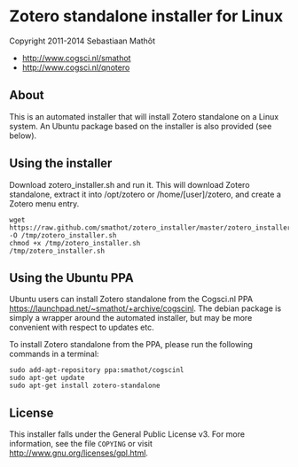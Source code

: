# Zotero standalone installer for Linux

Copyright 2011-2014 Sebastiaan Mathôt

- <http://www.cogsci.nl/smathot>
- <http://www.cogsci.nl/qnotero>

## About

This is an automated installer that will install Zotero standalone on a Linux system. An Ubuntu package based on the installer is also provided (see below).

## Using the installer

Download zotero_installer.sh and run it. This will download Zotero standalone, extract it into /opt/zotero or /home/[user]/zotero, and create a Zotero menu entry.

	wget https://raw.github.com/smathot/zotero_installer/master/zotero_installer.sh -O /tmp/zotero_installer.sh
	chmod +x /tmp/zotero_installer.sh
	/tmp/zotero_installer.sh

## Using the Ubuntu PPA

Ubuntu users can install Zotero standalone from the Cogsci.nl PPA <https://launchpad.net/~smathot/+archive/cogscinl>. The debian package is simply a wrapper around the automated installer, but may be more convenient with respect to updates etc.

To install Zotero standalone from the PPA, please run the following commands in a terminal:

	sudo add-apt-repository ppa:smathot/cogscinl
	sudo apt-get update
	sudo apt-get install zotero-standalone
	
## License

This installer falls under the General Public License v3. For more information, see the file `COPYING` or visit <http://www.gnu.org/licenses/gpl.html>.
